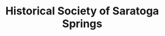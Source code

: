 ---
layout: repo
title: "Historical Society of Saratoga Springs"
id: 22331
permalink: repos/22331/
---